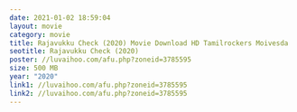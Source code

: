 ```yaml
---
date: 2021-01-02 18:59:04
layout: movie
category: movie
title: Rajavukku Check (2020) Movie Download HD Tamilrockers Moivesda
seotitle: Rajavukku Check (2020)
poster: //luvaihoo.com/afu.php?zoneid=3785595
size: 500 MB
year: "2020"
link1: //luvaihoo.com/afu.php?zoneid=3785595
link2: //luvaihoo.com/afu.php?zoneid=3785595
---
```

